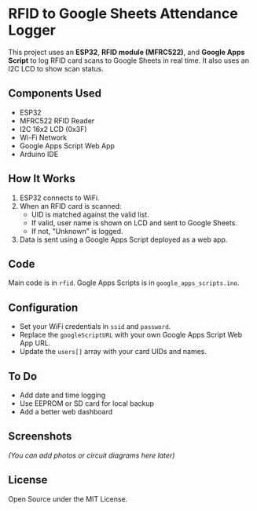# RFID to Google Sheets Attendance Logger

This project uses an **ESP32**, **RFID module (MFRC522)**, and **Google Apps Script** to log RFID card scans to Google Sheets in real time. It also uses an I2C LCD to show scan status.

## Components Used
- ESP32
- MFRC522 RFID Reader
- I2C 16x2 LCD (0x3F)
- Wi-Fi Network
- Google Apps Script Web App
- Arduino IDE

## How It Works
1. ESP32 connects to WiFi.
2. When an RFID card is scanned:
   - UID is matched against the valid list.
   - If valid, user name is shown on LCD and sent to Google Sheets.
   - If not, "Unknown" is logged.
3. Data is sent using a Google Apps Script deployed as a web app.

## Code
Main code is in `rfid`.
Gogle Apps Scripts is in `google_apps_scripts.ino`.

## Configuration
- Set your WiFi credentials in `ssid` and `password`.
- Replace the `googleScriptURL` with your own Google Apps Script Web App URL.
- Update the `users[]` array with your card UIDs and names.

## To Do
- Add date and time logging
- Use EEPROM or SD card for local backup
- Add a better web dashboard

## Screenshots
*(You can add photos or circuit diagrams here later)*

## License
Open Source under the MIT License.
